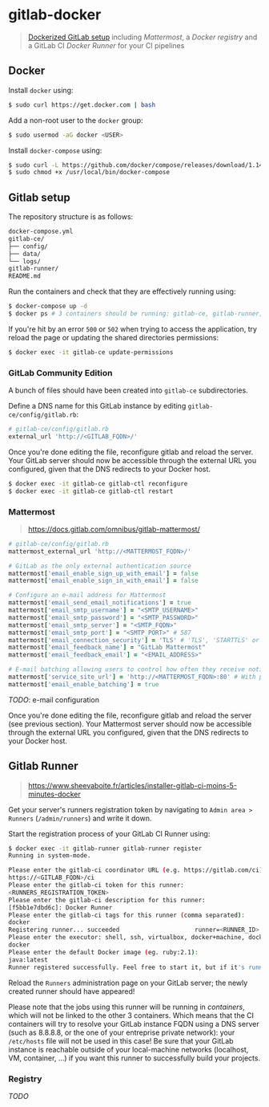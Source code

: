 # gitlab-docker
> [Dockerized GitLab setup](https://docs.gitlab.com/omnibus/docker/README.html) including *Mattermost*, a *Docker registry* and a GitLab CI *Docker Runner* for your CI pipelines

## Docker

Install `docker` using:

```bash
$ sudo curl https://get.docker.com | bash
```

Add a non-root user to the `docker` group:

```bash
$ sudo usermod -aG docker <USER>
```

Install `docker-compose` using:

```bash
$ sudo curl -L https://github.com/docker/compose/releases/download/1.14.0/docker-compose-`uname -s`-`uname -m` > /usr/local/bin/docker-compose
$ sudo chmod +x /usr/local/bin/docker-compose
```

## Gitlab setup

The repository structure is as follows:

```txt
docker-compose.yml
gitlab-ce/
├── config/
├── data/
└── logs/
gitlab-runner/
README.md
```

Run the containers and check that they are effectively running using:

```bash
$ docker-compose up -d
$ docker ps # 3 containers should be running: gitlab-ce, gitlab-runner, gitlab-registry
```

If you're hit by an error `500` or `502` when trying to access the application, try reload the page or updating the shared directories permissions:

```bash
$ docker exec -it gitlab-ce update-permissions
```

### GitLab Community Edition

A bunch of files should have been created into `gitlab-ce` subdirectories.

Define a DNS name for this GitLab instance by editing `gitlab-ce/config/gitlab.rb`:

```ruby
# gitlab-ce/config/gitlab.rb
external_url 'http://<GITLAB_FQDN>/'
```

Once you're done editing the file, reconfigure gitlab and reload the server. Your GitLab server should now be accessible through the external URL you configured, given that the DNS redirects to your Docker host.

```bash
$ docker exec -it gitlab-ce gitlab-ctl reconfigure
$ docker exec -it gitlab-ce gitlab-ctl restart
```

### Mattermost
> https://docs.gitlab.com/omnibus/gitlab-mattermost/

```ruby
# gitlab-ce/config/gitlab.rb
mattermost_external_url 'http://<MATTERMOST_FQDN>/' 

# GitLab as the only external authentication source
mattermost['email_enable_sign_up_with_email'] = false
mattermost['email_enable_sign_in_with_email'] = false

# Configure an e-mail address for Mattermost
mattermost['email_send_email_notifications'] = true
mattermost['email_smtp_username'] = "<SMTP_USERNAME>"
mattermost['email_smtp_password'] = "<SMTP_PASSWORD>"
mattermost['email_smtp_server'] = "<SMTP_FQDN>"
mattermost['email_smtp_port'] = "<SMTP_PORT>" # 587
mattermost['email_connection_security'] = 'TLS' # 'TLS', 'STARTTLS' or nil
mattermost['email_feedback_name'] = "GitLab Mattermost"
mattermost['email_feedback_email'] = "<EMAIL_ADDRESS>"

# E-mail batching allowing users to control how often they receive notifications
mattermost['service_site_url'] = 'http://<MATTERMOST_FQDN>:80' # With protocol AND port
mattermost['email_enable_batching'] = true
```

*TODO*: e-mail configuration

Once you're done editing the file, reconfigure gitlab and reload the server (see previous section). Your Mattermost server should now be accessible through the external URL you configured, given that the DNS redirects to your Docker host.

## Gitlab Runner
> https://www.sheevaboite.fr/articles/installer-gitlab-ci-moins-5-minutes-docker

Get your server's runners registration token by navigating to `Admin area > Runners` (`/admin/runners`) and write it down.

Start the registration process of your GitLab CI Runner using:

```bash
$ docker exec -it gitlab-runner gitlab-runner register
Running in system-mode.

Please enter the gitlab-ci coordinator URL (e.g. https://gitlab.com/ci):
https://<GITLAB_FQDN>/ci
Please enter the gitlab-ci token for this runner:
<RUNNERS_REGISTRATION_TOKEN>
Please enter the gitlab-ci description for this runner:
[f5bb1e7dbd6c]: Docker Runner
Please enter the gitlab-ci tags for this runner (comma separated):
docker
Registering runner... succeeded                     runner=<RUNNER_ID>
Please enter the executor: shell, ssh, virtualbox, docker+machine, docker-ssh+machine, docker, docker-ssh, parallels:
docker
Please enter the default Docker image (eg. ruby:2.1):
java:latest
Runner registered successfully. Feel free to start it, but if it's running already the config should be automatically reloaded!
```

Reload the `Runners` administration page on your GitLab server; the newly created runner should have appeared!

Please note that the jobs using this runner will be running in *containers*, which will not be linked to the other 3 containers. Which means that the CI containers will try to resolve your GitLab instance FQDN using a DNS server (such as 8.8.8.8, or the one of your entreprise private network): your `/etc/hosts` file will not be used in this case! Be sure that your GitLab instance is reachable outside of your local-machine networks (localhost, VM, container, ...) if you want this runner to successfully build your projects.

### Registry

*TODO*